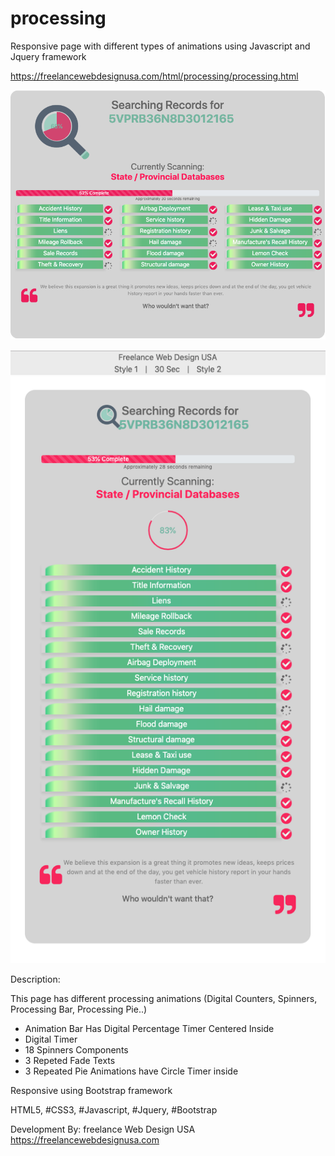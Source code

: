 # processing

Responsive page with different types of animations using Javascript and Jquery framework

https://freelancewebdesignusa.com/html/processing/processing.html

![Screenshot](screenshot.png)

![Screenshot](m-screenshot.png)

Description:

This page has different processing animations (Digital Counters, Spinners, Processing Bar, Processing Pie..)

<ul>
  <li>Animation Bar Has Digital Percentage Timer Centered Inside</li>
  <li>Digital Timer</li>
  <li>18 Spinners Components</li>
  <li>3 Repeted Fade Texts</li>
  <li>3 Repeated Pie Animations have Circle Timer inside</li>
</ul>

Responsive using Bootstrap framework

HTML5, #CSS3, #Javascript, #Jquery, #Bootstrap 

Development By: freelance Web Design USA
https://freelancewebdesignusa.com

